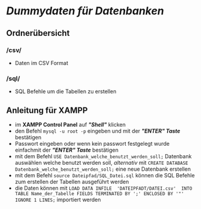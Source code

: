 # ***Dummydaten für Datenbanken***

## Ordnerübersicht

### /csv/
 * Daten im CSV Format 

### /sql/
 * SQL Befehle um die Tabellen zu erstellen


## Anleitung für XAMPP

- im **XAMPP Control Panel** auf ***"Shell"*** klicken
- den Befehl `mysql -u root -p` eingeben und mit der ***"ENTER" Taste*** bestätigen
- Passwort eingeben oder wenn kein passwort festgelegt wurde einfachmit der ***"ENTER" Taste*** bestätigen
- mit dem Befehl `USE Datenbank_welche_benutzt_werden_soll;` Datenbank auswählen welche benutzt werden soll, *alternativ* mit `CREATE DATABASE Datenbank_welche_benutzt_werden_soll;` eine neue Datenbank erstellen
- mit dem Befehl `source Dateipfad/SQL_Datei.sql` können die SQL Befehle zum erstellen der Tabellen ausgeführt werden
- die Daten können mit `LOAD DATA INFILE  'DATEIPFADT/DATEI.csv'  INTO TABLE Name_der_Tabelle FIELDS TERMINATED BY ';' ENCLOSED BY '"' IGNORE 1 LINES;` importiert werden




